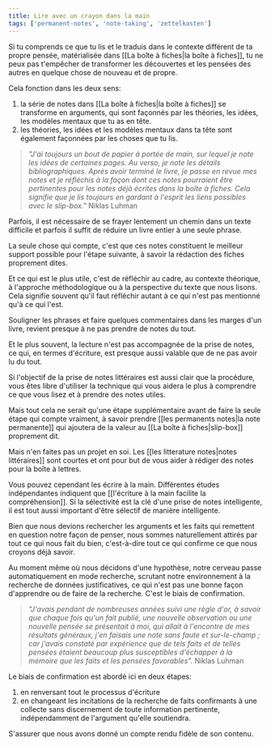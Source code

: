 ```yaml
---
title: Lire avec un crayon dans la main
tags: ['permanent-notes', 'note-taking', 'zettelkasten']
---
```


Si tu comprends ce que tu lis et le traduis dans le contexte différent de ta propre pensée, matérialisée dans [[La boîte à fiches|la boîte à fiches]], tu ne peux pas t'empêcher de transformer les découvertes et les pensées des autres en quelque chose de nouveau et de propre.

Cela fonction dans les deux sens:
1. la série de notes dans [[La boîte à fiches|la boîte à fiches]] se transforme en arguments, qui sont façonnés par les théories, les idées, les modèles mentaux que tu as en tête.
2. les théories, les idées et les modèles mentaux dans ta tête sont également façonnées par les choses que tu lis.

> *"J'ai toujours un bout de papier à portée de main, sur lequel je note les idées de certaines pages. Au verso, je note les détails bibliographiques. Après avoir terminé le livre, je passe en revue mes notes et je réfléchis à la façon dont ces notes pourraient être pertinentes pour les notes déjà écrites dans la boîte à fiches. Cela signifie que je lis toujours en gardant à l'esprit les liens possibles avec le slip-box."* Niklas Luhman

Parfois, il est nécessaire de se frayer lentement un chemin dans un texte difficile et parfois il suffit de réduire un livre entier à une seule phrase.

La seule chose qui compte, c'est que ces notes constituent le meilleur support possible pour l'étape suivante, à savoir la rédaction des fiches proprement dites.

Et ce qui est le plus utile, c'est de réfléchir au cadre, au contexte théorique, à l'approche méthodologique ou à la perspective du texte que nous lisons. Cela signifie souvent qu'il faut réfléchir autant à ce qui n'est pas mentionné qu'à ce qui l'est.

Souligner les phrases et faire quelques commentaires dans les marges d'un livre, revient presque à ne pas prendre de notes du tout.

Et le plus souvent, la lecture n'est pas accompagnée de la prise de notes, ce qui, en termes d'écriture, est presque aussi valable que de ne pas avoir lu du tout.

Si l'objectif de la prise de notes littéraires est aussi clair que la procédure, vous êtes libre d'utiliser la technique qui vous aidera le plus à comprendre ce que vous lisez et à prendre des notes utiles.

Mais tout cela ne serait qu'une étape supplémentaire avant de faire la seule étape qui compte vraiment, à savoir prendre [[les permanents notes|la note permanente]] qui ajoutera de la valeur au [[La boîte à fiches|slip-box]] proprement dit.

Mais n'en faites pas un projet en soi. Les [[les litterature notes|notes littéraires]] sont courtes et ont pour but de vous aider à rédiger des notes pour la boîte à lettres.

Vous pouvez cependant les écrire à la main. Différentes études indépendantes indiquent que [[l'écriture à la main facilite la compréhension]]. Si la sélectivité est la clé d'une prise de notes intelligente, il est tout aussi important d'être sélectif de manière intelligente.

Bien que nous devions rechercher les arguments et les faits qui remettent en question notre façon de penser, nous sommes naturellement attirés par tout ce qui nous fait du bien, c'est-à-dire tout ce qui confirme ce que nous croyons déjà savoir.

Au moment même où nous décidons d'une hypothèse, notre cerveau passe automatiquement en mode recherche, scrutant notre environnement à la recherche de données justificatives, ce qui n'est pas une bonne façon d'apprendre ou de faire de la recherche. C'est le biais de confirmation.

> *"J'avais pendant de nombreuses années suivi une règle d'or, à savoir que chaque fois qu'un fait publié, une nouvelle observation ou une nouvelle pensée se présentait à moi, qui allait à l'encontre de mes résultats généraux, j'en faisais une note sans faute et sur-le-champ ; car j'avais constaté par expérience que de tels faits et de telles pensées étaient beaucoup plus susceptibles d'échapper à la mémoire que les faits et les pensées favorables".* Niklas Luhman

Le biais de confirmation est abordé ici en deux étapes:
1. en renversant tout le processus d'écriture
2. en changeant les incitations de la recherche de faits confirmants à une collecte sans discernement de toute information pertinente, indépendamment de l'argument qu'elle soutiendra.

S'assurer que nous avons donné un compte rendu fidèle de son contenu.